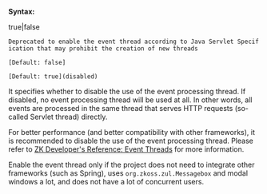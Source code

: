 **Syntax:**

<disable-event-thread>true|false</disable-event-thread>

`Deprecated to enable the event thread according to Java Servlet Specification that may prohibit the creation of new threads`

`[Default: false]`

`[Default: true](disabled)`

It specifies whether to disable the use of the event processing thread.
If disabled, no event processing thread will be used at all. In other
words, all events are processed in the same thread that serves HTTP
requests (so-called Servlet thread) directly.

For better performance (and better compatibility with other frameworks),
it is recommended to disable the use of the event processing thread.
Please refer to [ZK Developer's Reference: Event Threads]({{site.baseurl}}/zk_dev_ref/ui_patterns/event_threads)
for more information.

Enable the event thread only if the project does not need to integrate
other frameworks (such as Spring), uses
`org.zkoss.zul.Messagebox` and modal windows a lot, and
does not have a lot of concurrent users.
